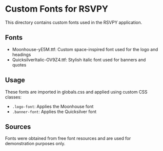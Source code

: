 # Custom Fonts for RSVPY

This directory contains custom fonts used in the RSVPY application.

## Fonts

- Moonhouse-yE5M.ttf: Custom space-inspired font used for the logo and headings
- QuicksilverItalic-OV9Z4.ttf: Stylish italic font used for banners and quotes

## Usage

These fonts are imported in globals.css and applied using custom CSS classes:

- `.logo-font`: Applies the Moonhouse font
- `.banner-font`: Applies the Quicksilver font

## Sources

Fonts were obtained from free font resources and are used for demonstration purposes only.
